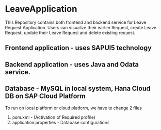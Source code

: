 # LeaveApplication

This Repository contains both frontend and backend service for Leave Request Application.
Users can visualize their earlier Request, create Leave Request, update their Leave Request and delete existing request. 

## Frontend application - uses SAPUI5 technology

## Backend application - uses Java and Odata service.

## Database - MySQL in local system, Hana Cloud DB on SAP Cloud Platform

To run on local platform or cloud platform, we have to change 2 files
1. pom.xml - (Activation of Required profile)
2. application.properties - Database configurations

